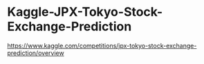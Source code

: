 # Kaggle-JPX-Tokyo-Stock-Exchange-Prediction
https://www.kaggle.com/competitions/jpx-tokyo-stock-exchange-prediction/overview
